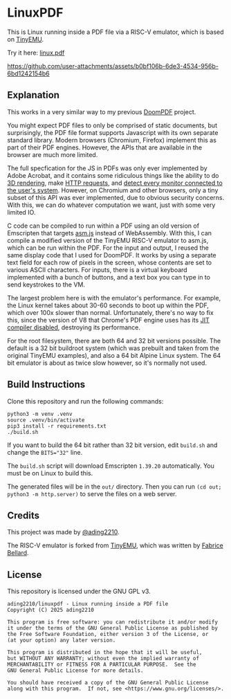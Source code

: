 # LinuxPDF

This is Linux running inside a PDF file via a RISC-V emulator, which is based on [TinyEMU](https://bellard.org/tinyemu/).

Try it here: [linux.pdf](https://linux.doompdf.dev/linux.pdf)

https://github.com/user-attachments/assets/b0bf106b-6de3-4534-956b-6bd1242154b6

## Explanation

This works in a very similar way to my previous [DoomPDF](https://github.com/ading2210/doompdf) project.

You might expect PDF files to only be comprised of static documents, but surprisingly, the PDF file format supports Javascript with its own separate standard library. Modern browsers (Chromium, Firefox) implement this as part of their PDF engines. However, the APIs that are available in the browser are much more limited. 

The full specfication for the JS in PDFs was only ever implemented by Adobe Acrobat, and it contains some ridiculous things like the ability to do [3D rendering](https://opensource.adobe.com/dc-acrobat-sdk-docs/library/jsapiref/JS_API_AcroJS.html#annot3d), make [HTTP requests](https://opensource.adobe.com/dc-acrobat-sdk-docs/library/jsapiref/JS_API_AcroJS.html#net-http), and [detect every monitor connected to the user's system](https://opensource.adobe.com/dc-acrobat-sdk-docs/library/jsapiref/JS_API_AcroJS.html#monitor). However, on Chromium and other browsers, only a tiny subset of this API was ever implemented, due to obvious security concerns. With this, we can do whatever computation we want, just with some very limited IO.

C code can be compiled to run within a PDF using an old version of Emscripten that targets [asm.js](https://en.wikipedia.org/wiki/Asm.js) instead of WebAssembly. With this, I can compile a modified version of the TinyEMU RISC-V emulator to asm.js, which can be run within the PDF. For the input and output, I reused the same display code that I used for DoomPDF. It works by using a separate text field for each row of pixels in the screen, whose contents are set to various ASCII characters. For inputs, there is a virtual keyboard implemented with a bunch of buttons, and a text box you can type in to send keystrokes to the VM.

The largest problem here is with the emulator's performance. For example, the Linux kernel takes about 30-60 seconds to boot up within the PDF, which over 100x slower than normal. Unfortunately, there's no way to fix this, since the version of V8 that Chrome's PDF engine uses has its [JIT compiler disabled](https://source.chromium.org/chromium/_/pdfium/pdfium/+/012fe571c9fe430da68dbcd2f5ba21758db0ae15:fpdfsdk/fpdf_view.cpp;l=1211-1214;drc=b69783fd189976dd4625c7dcd9c07921b94d4a3c;bpv=0;bpt=0), destroying its performance.

For the root filesystem, there are both 64 and 32 bit versions possible. The default is a 32 bit buildroot system (which was prebuilt and taken from the original TinyEMU examples), and also a 64 bit Alpine Linux system. The 64 bit emulator is about as twice slow however, so it's normally not used. 

## Build Instructions

Clone this repository and run the following commands:
```
python3 -m venv .venv
source .venv/bin/activate
pip3 install -r requirements.txt
./build.sh
```
If you want to build the 64 bit rather than 32 bit version, edit `build.sh` and change the `BITS="32"` line.

The `build.sh` script will download Emscripten `1.39.20` automatically. You must be on Linux to build this. 

The generated files will be in the `out/` directory. Then you can run `(cd out; python3 -m http.server)` to serve the files on a web server.

## Credits

This project was made by [@ading2210](https://github.com/ading2210/).

The RISC-V emulator is forked from [TinyEMU](https://bellard.org/tinyemu/), which was written by [Fabrice Bellard](https://bellard.org/).

## License

This repository is licensed under the GNU GPL v3.

```
ading2210/linuxpdf - Linux running inside a PDF file
Copyright (C) 2025 ading2210

This program is free software: you can redistribute it and/or modify
it under the terms of the GNU General Public License as published by
the Free Software Foundation, either version 3 of the License, or
(at your option) any later version.

This program is distributed in the hope that it will be useful,
but WITHOUT ANY WARRANTY; without even the implied warranty of
MERCHANTABILITY or FITNESS FOR A PARTICULAR PURPOSE.  See the
GNU General Public License for more details.

You should have received a copy of the GNU General Public License
along with this program.  If not, see <https://www.gnu.org/licenses/>.
```
